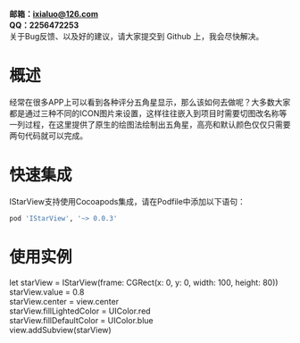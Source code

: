 **邮箱：ixialuo@126.com**<br>
**QQ：2256472253**<br>
关于Bug反馈、以及好的建议，请大家提交到 Github 上，我会尽快解决。


# 概述
经常在很多APP上可以看到各种评分五角星显示，那么该如何去做呢？大多数大家都是通过三种不同的ICON图片来设置，这样往往嵌入到项目时需要切图改名称等一列过程，在这里提供了原生的绘图法绘制出五角星，高亮和默认颜色仅仅只需要两句代码就可以完成。

# 快速集成
IStarView支持使用Cocoapods集成，请在Podfile中添加以下语句：
```ruby
pod 'IStarView', '~> 0.0.3'
```
# 使用实例
let starView = IStarView(frame: CGRect(x: 0, y: 0, width: 100, height: 80))<br>
starView.value = 0.8<br>
starView.center = view.center<br>
starView.fillLightedColor = UIColor.red<br>
starView.fillDefaultColor = UIColor.blue<br>
view.addSubview(starView)
